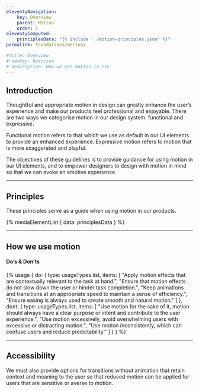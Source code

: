 ```yaml
---
eleventyNavigation:
    key: Overview
    parent: Motion
    order: 1
eleventyComputed:
    principlesData: "{% include './motion-principles.json' %}"
permalink: foundations/motion/

#title: Overview
# navKey: Overview
# description: How we use motion in PIE.
---
```

## Introduction

Thoughtful and appropriate motion in design can greatly enhance the user’s experience and make our products feel professional and enjoyable. There are two ways we categorise motion in our design system: functional and expressive.

Functional motion refers to that which we use as default in our UI elements to provide an enhanced experience. Expressive motion refers to motion that is more exaggerated and playful.

The objectives of these guidelines is to provide guidance for using motion in our UI elements, and to empower designers to design with motion in mind so that we can evoke an emotive experience.

---

## Principles

These principles serve as a guide when using motion in our products.

{% mediaElementList {
    data: principlesData
} %}

---

## How we use motion

#### Do’s & Don’ts

{% usage {
do: {
  type: usageTypes.list,
  items: [
    "Apply motion effects that are contextually relevant to the task at hand.",
    "Ensure that motion effects do not slow down the user or hinder task completion.",
    "Keep animations and transitions at an appropriate speed to maintain a sense of efficiency.",
    "Ensure easing is always used to create smooth and natural motion."
  ]
},
dont: {
  type: usageTypes.list,
  items: [
    "Use motion for the sake of it, motion should always have a clear purpose or intent and contribute to the user experience.",
    "Use motion excessively, avoid overwhelming users with excessive or distracting motion.",
    "Use motion inconsistently, which can confuse users and reduce predictability."
  ]
}
} %}

---

## Accessibility

We must also provide options for transitions without animation that retain context and meaning to the user so that reduced motion can be applied for users that are sensitive or averse to motion.

